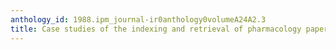 ```yaml
---
anthology_id: 1988.ipm_journal-ir0anthology0volumeA24A2.3
title: Case studies of the indexing and retrieval of pharmacology papers
---
```

